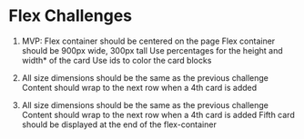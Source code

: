 # Flex Challenges

1. MVP:
   Flex container should be centered on the page
   Flex container should be 900px wide, 300px tall
   Use percentages for the height and width\* of the card
   Use ids to color the card blocks

2. All size dimensions should be the same as the previous challenge
   Content should wrap to the next row when a 4th card is added

3. All size dimensions should be the same as the previous challenge
   Content should wrap to the next row when a 4th card is added
   Fifth card should be displayed at the end of the flex-container